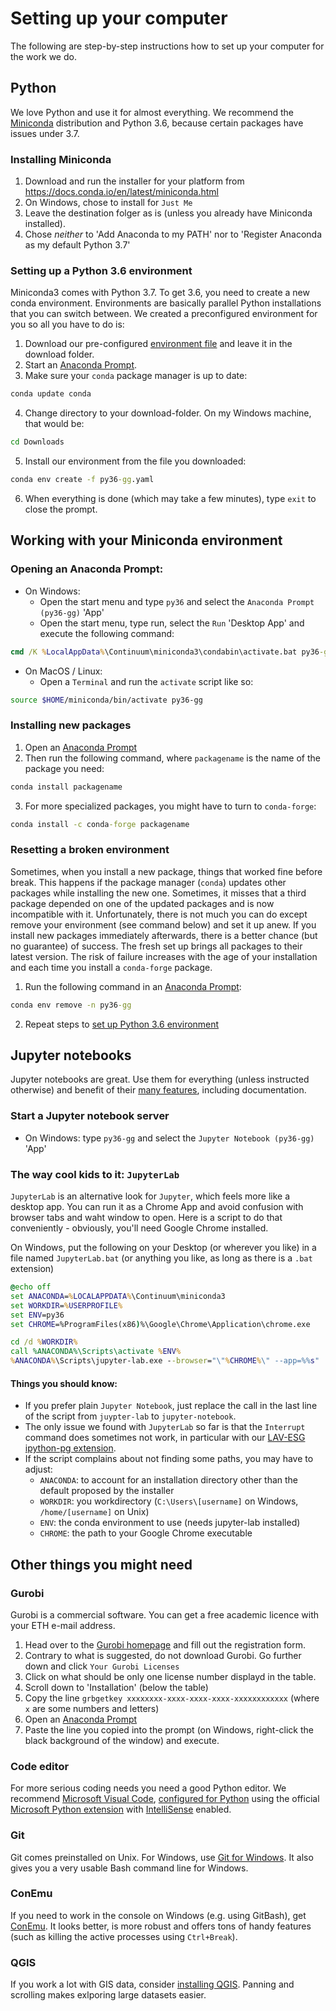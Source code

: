 # Setting up your computer
The following are step-by-step instructions how to set up your computer for the work we do.

## Python
We love Python and use it for almost everything. We recommend the [Miniconda](https://docs.conda.io/en/latest/miniconda.html) distribution and Python 3.6, because certain packages have issues under 3.7.

### Installing Miniconda

1. Download and run the installer for your platform from https://docs.conda.io/en/latest/miniconda.html
2. On Windows, chose to install for `Just Me`
3. Leave the destination folger as is (unless you already have Miniconda installed).
4. Chose *neither* to 'Add Anaconda to my PATH' nor to 'Register Anaconda as my default Python 3.7'

### Setting up a Python 3.6 environment

Miniconda3 comes with Python 3.7.
To get 3.6, you need to create a new conda environment. 
Environments are basically parallel Python installations that you can switch between.
We created a preconfigured environment for you so all you have to do is:

1. Download our pre-configured [environment file](https://anaconda.org/ggeorges/py36-gg/2019.06.20.145805/download/py36-gg.yaml) and leave it in the download folder.
2. Start an [Anaconda Prompt](https://github.com/LAV-ESG/getting-started/blob/master/SoftwareSetup.md#opening-an-anaconda-prompt).
3. Make sure your `conda` package manager is up to date:
```cmd
conda update conda
```
4. Change directory to your download-folder. On my Windows machine, that would be:
```cmd
cd Downloads
```
5. Install our environment from the file you downloaded:
```cmd
conda env create -f py36-gg.yaml
```
6. When everything is done (which may take a few minutes), type `exit` to close the prompt.

## Working with your Miniconda environment

### Opening an Anaconda Prompt:
- On Windows:
    - Open the start menu and type `py36` and select the `Anaconda Prompt (py36-gg)` 'App'
    - Open the start menu, type run, select the `Run` 'Desktop App' and execute the following command:
```cmd
cmd /K %LocalAppData%\Continuum\miniconda3\condabin\activate.bat py36-gg
```
- On MacOS / Linux:
    - Open a `Terminal` and run the `activate` script like so:
```bash
source $HOME/miniconda/bin/activate py36-gg
```

### Installing new packages

1. Open an [Anaconda Prompt](https://github.com/LAV-ESG/getting-started/blob/master/SoftwareSetup.md#opening-an-anaconda-prompt)
2. Then run the following command, where `packagename` is the name of the package you need:
```cmd
conda install packagename
```
3. For more specialized packages, you might have to turn to `conda-forge`:
```cmd
conda install -c conda-forge packagename
```
### Resetting a broken environment
Sometimes, when you install a new package, things that worked fine before break.
This happens if the package manager (`conda`) updates other packages while installing the new one.
Sometimes, it misses that a third package depended on one of the updated packages and is now incompatible with it.
Unfortunately, there is not much you can do except remove your environment (see command below) and set it up anew. If you install new packages immediately afterwards, there is a better chance (but no guarantee) of success. The fresh set up brings all packages to their latest version. The risk of failure increases with the age of your installation and each time you install a `conda-forge` package.

1. Run the following command in an [Anaconda Prompt](https://github.com/LAV-ESG/getting-started/blob/master/SoftwareSetup.md#opening-an-anaconda-prompt):
```cmd
conda env remove -n py36-gg
```
2. Repeat steps to [set up Python 3.6 environment](https://github.com/LAV-ESG/getting-started/blob/master/SoftwareSetup.md#setting-up-a-python-36-environment)

## Jupyter notebooks
Jupyter notebooks are great. Use them for everything (unless instructed otherwise) and benefit of their [many features](https://www.youtube.com/watch?v=ctOM-Gza04Y), including documentation.

### Start a Jupyter notebook server
 - On Windows: type `py36-gg` and select the `Jupyter Notebook (py36-gg)` 'App'
 
### The way cool kids to it: `JupyterLab`
`JupyterLab` is an alternative look for `Jupyter`, which feels more like a desktop app.
You can run it as a Chrome App and avoid confusion with browser tabs and waht window to open.
Here is a script to do that conveniently - obviously, you'll need Google Chrome installed.

On Windows, put the following on your Desktop (or wherever you like) in a file named `JupyterLab.bat` (or anything you like, as long as there is a `.bat` extension)
```cmd
@echo off
set ANACONDA=%LOCALAPPDATA%\Continuum\miniconda3
set WORKDIR=%USERPROFILE%
set ENV=py36
set CHROME=%ProgramFiles(x86)%\Google\Chrome\Application\chrome.exe

cd /d %WORKDIR%
call %ANACONDA%\Scripts\activate %ENV%
%ANACONDA%\Scripts\jupyter-lab.exe --browser="\"%CHROME%\" --app=%%s"
```

#### Things you should know:
 * If you prefer plain `Jupyter Notebook`, just replace the call in the last line of the script from `juypter-lab` to `jupyter-notebook`.
 * The only issue we found with `JupyterLab` so far is that the `Interrupt` command does sometimes not work, in particular with our  [LAV-ESG ipython-pg extension](https://github.com/LAV-ESG/ipython_psql_extension).
 * If the script complains about not finding some paths, you may have to adjust: 
    * `ANACONDA`: to account for an installation directory other than the default proposed by the installer
    * `WORKDIR`: you workdirectory (`C:\Users\[username]` on Windows, `/home/[username]` on Unix)
    * `ENV`: the conda environment to use (needs jupyter-lab installed)
    * `CHROME`:  the path to your Google Chrome executable

## Other things you might need

### Gurobi
Gurobi is a commercial software. 
You can get a free academic licence with your ETH e-mail address.

1. Head over to the [Gurobi homepage](http://www.gurobi.com/registration/download-reg) and fill out the registration form.
2. Contrary to what is suggested, do not download Gurobi. Go further down and click `Your Gurobi Licenses`
3. Click on what should be only one license number displayd in the table.
4. Scroll down to 'Installation' (below the table)
5. Copy the line `grbgetkey xxxxxxxx-xxxx-xxxx-xxxx-xxxxxxxxxxxx` (where `x` are some numbers and letters)
6. Open an [Anaconda Prompt](https://github.com/LAV-ESG/getting-started/blob/master/SoftwareSetup.md#opening-an-anaconda-prompt)
7. Paste the line you copied into the prompt (on Windows, right-click the black background of the window) and execute.

### Code editor
For more serious coding needs you need a good Python editor.
We recommend [Microsoft Visual Code](https://code.visualstudio.com/download), [configured for Python](https://code.visualstudio.com/docs/languages/python) using the official [Microsoft Python extension](https://marketplace.visualstudio.com/items?itemName=ms-python.python) with [IntelliSense](https://go.microsoft.com/fwlink/?linkid=2006060) enabled.

### Git
Git comes preinstalled on Unix. For Windows, use [Git for Windows](https://git-scm.com/download/win). It also gives you a very usable Bash command line for Windows.

### ConEmu
If you need to work in the console on Windows (e.g. using GitBash), get [ConEmu](https://conemu.github.io/). It looks better, is more robust and offers tons of handy features (such as killing the active processes using `Ctrl+Break`).

### QGIS
If you work a lot with GIS data, consider [installing QGIS](https://qgis.org/en/site/forusers/download.html).
Panning and scrolling makes exlporing large datasets easier.
